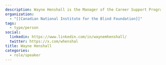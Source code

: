 ```yaml
---
description: Wayne Henshall is the Manager of the Career Support Program and Impact Evaluation at the Canadian National Institute for the Blind (CNIB) Foundation.
organization:
  - "[[Canadian National Institute for the Blind Foundation]]"
tags:
  - type/person
social:
  linkedin: https://www.linkedin.com/in/waynemhenshall/
  twitter: https://x.com/whenshal
title: Wayne Henshall
categories:
  - role/speaker
---
```

